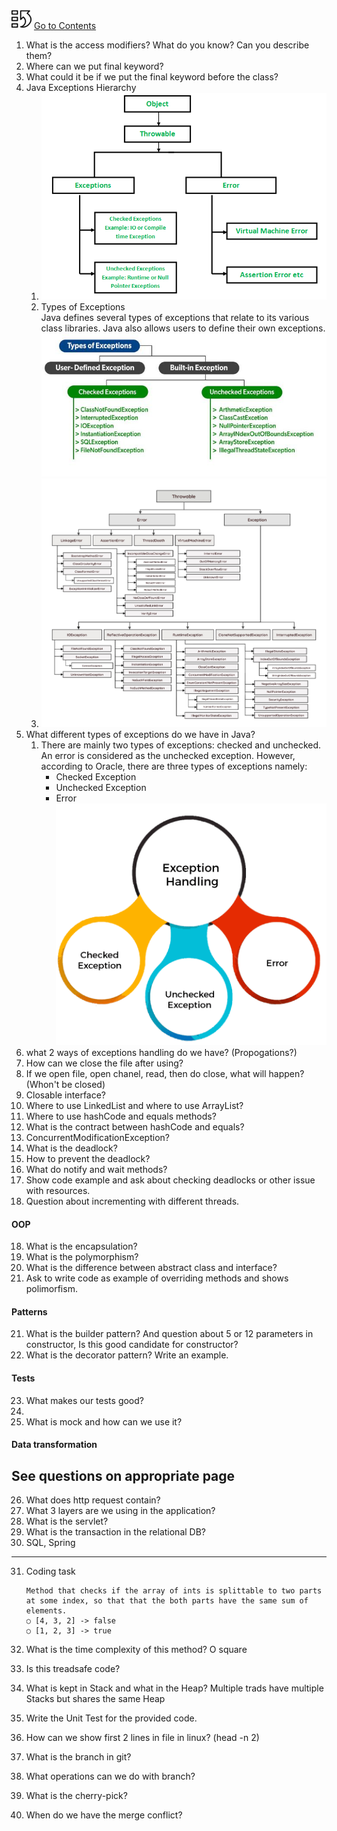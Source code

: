 [![index.md](assets/back_main_page_icon_124174_32.png)](index.md) [Go to Contents](index.md)


1. What is the access modifiers? What do you know? Can you describe them?
2. Where can we put final keyword?
3. What could it be if we put the final keyword before the class?
4. Java Exceptions Hierarchy
   1. ![](assets/interview/Exception-in-java1.png)
   2. Types of Exceptions
      <br>Java defines several types of exceptions that relate to its various class libraries. Java also allows users to define their own exceptions.
      ![](assets/interview/Exception-in-java2.jpg)
   3. ![](assets/interview/java-exceptions-hierarchy-example.png)
5. What different types of exceptions do we have in Java?
   1. There are mainly two types of exceptions: checked and unchecked. An error is considered as the unchecked exception. However, according to Oracle, there are three types of exceptions namely:
      * Checked Exception
      * Unchecked Exception
      * Error
   ![](assets/interview/types-of-exception-handling.png)
6. what 2 ways of exceptions handling do we have? (Propogations?)
7. How can we close the file after using?
8. If we open file, open chanel, read, then do close, what will happen? (Whon't be closed)
9. Closable interface?
10. Where to use LinkedList and where to use ArrayList?
11. Where to use hashCode and equals methods?
12. What is the contract between hashCode and equals?
13. ConcurrentModificationException?
14. What is the deadlock?
15. How to prevent the deadlock?
16. What do notify and wait methods?
17. Show code example and ask about checking deadlocks or other issue with resources.
18. Question about incrementing with different threads.
#### OOP
18. What is the encapsulation?
19. What is the polymorphism?
20. What is the difference between abstract class and interface?
21. Ask to write code as example of overriding methods and shows polimorfism.
#### Patterns
21. What is the builder pattern? And question about 5 or 12 parameters in constructor, Is this good candidate for constructor?
22. What is the decorator pattern? Write an example.
#### Tests
23. What makes our tests good?
24. 
25. What is mock and how can we use it?
#### Data transformation

See questions on appropriate page
---------
26. What does http request contain?
27. What 3 layers are we using in the application?
28. What is the servlet?
29. What is the transaction in the relational DB?
30. SQL, Spring
---------------
31. Coding task
    ```
    Method that checks if the array of ints is splittable to two parts at some index, so that that the both parts have the same sum of elements.
    ○ [4, 3, 2] -> false
    ○ [1, 2, 3] -> true
    ```

32. What is the time complexity of this method? O square
33. Is this treadsafe code?
34. What is kept in Stack and what in the Heap?
    Multiple trads have multiple Stacks but shares the same Heap
35. Write the Unit Test for the provided code.
36. How can we show first 2 lines in file in linux? (head -n 2)
37. What is the branch in git?
38. What operations can we do with branch?
39. What is the cherry-pick?
40. When do we have the merge conflict?